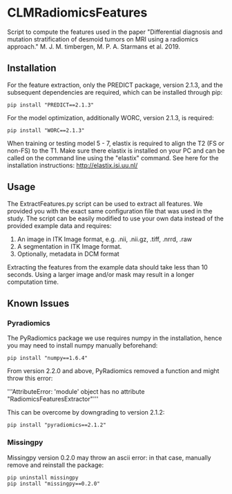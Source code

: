 # CLMRadiomicsFeatures
Script to compute the features used in the paper "Differential diagnosis and
mutation stratification of desmoid tumors on MRI using a radiomics approach."
M. J. M. timbergen, M. P. A. Starmans et al. 2019.

## Installation
For the feature extraction, only the PREDICT package, version 2.1.3,
and the subsequent dependencies are required, which can be installed through pip:

    pip install "PREDICT==2.1.3"

For the model optimization, additionally WORC, version 2.1.3, is required:

    pip install "WORC==2.1.3"

When training or testing model 5 - 7, elastix is required to align the T2 (FS or non-FS)
to the T1. Make sure there elastix is installed on your PC and can be called on
the command line using the "elastix" command. See here for the installation
instructions: http://elastix.isi.uu.nl/

## Usage
The ExtractFeatures.py script can be used to extract all features. We provided
you with the exact same configuration file that was used in the study. The
script can be easily modified to use your own data instead of the
provided example data and requires:

1. An image in ITK Image format, e.g. .nii, .nii.gz, .tiff, .nrrd, .raw
2. A segmentation in ITK Image format.
3. Optionally, metadata in DCM format

Extracting the features from the example data should take less than 10 seconds.
Using a larger image and/or mask may result in a longer computation time.

## Known Issues

### Pyradiomics
The PyRadiomics package we use requires numpy in the installation, hence
you may need to install numpy manually beforehand:

    pip install "numpy==1.6.4"

From version 2.2.0 and above, PyRadiomics removed a function and might throw
this error:

'''AttributeError: 'module' object has no attribute "RadiomicsFeaturesExtractor"'''

This can be overcome by downgrading to version 2.1.2:

    pip install "pyradiomics==2.1.2"

### Missingpy
Missingpy version 0.2.0 may throw an ascii error: in that case, manually
remove and reinstall the package:

    pip uninstall missingpy
    pip install "missingpy==0.2.0"
